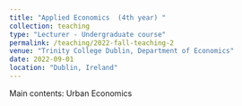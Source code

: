 ```yaml
---
title: "Applied Economics  (4th year) "
collection: teaching
type: "Lecturer - Undergraduate course"
permalink: /teaching/2022-fall-teaching-2
venue: "Trinity College Dublin, Department of Economics"
date: 2022-09-01
location: "Dublin, Ireland"
---
```


Main contents: Urban Economics

